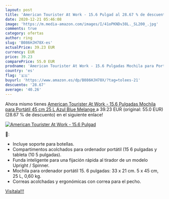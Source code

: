 ```yaml
---
layout: post
title: 'American Tourister At Work - 15.6 Pulgad al 28.67 % de descuento'
date: 2020-12-21 05:46:08
image: 'https://m.media-amazon.com/images/I/41oPKNDv38L._SL200_.jpg'
comments: true
category: ofertas
author: ring
slug: 'B086HJH78X-es'
actualPrice: 39.23 EUR
currency: EUR
price: 39.23
comparePrice: 55.0 EUR
prodname: 'American Tourister At Work - 15.6 Pulgadas Mochila para Portátil  45 cm  25 L  Azul  Blue Melange '
country: 'es'
flag: '🇪🇸'
buyurl: 'https://www.amazon.es/dp/B086HJH78X/?tag=tolees-21'
descuento: '28.67'
average: '40.26'
---
```


Ahora mismo tienes [American Tourister At Work - 15.6 Pulgadas Mochila para Portátil  45 cm  25 L  Azul  Blue Melange ](https://www.amazon.es/dp/B086HJH78X/?tag=tolees-21) a 39.23 EUR (original: 55.0 EUR) (28.67 %  de descuento) en el siguiente enlace!

[![American Tourister At Work - 15.6 Pulgad](https://m.media-amazon.com/images/I/41oPKNDv38L._SL200_.jpg)](https://www.amazon.es/dp/B086HJH78X/?tag=tolees-21)

🔎:

- Incluye soporte para botellas.
- Compartimentos acolchados para ordenador portátil (15 6 pulgadas y tableta (10 5 pulgadas).
- Funda inteligente para una fijación rápida al tirador de un modelo Upright / Spinner.
- Mochila para ordenador portátil 15. 6 pulgadas: 33 x 21 cm. 5 x 45 cm, 25 L, 0,60 kg.
- Correas acolchadas y ergonómicas con correa para el pecho.

[Visítala!!!](https://www.amazon.es/dp/B086HJH78X/?tag=tolees-21)
